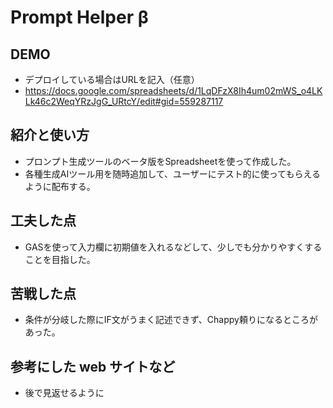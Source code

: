 # Prompt Helper β

## DEMO

  - デプロイしている場合はURLを記入（任意）
  - https://docs.google.com/spreadsheets/d/1LqDFzX8Ih4um02mWS_o4LKLk46c2WeqYRzJgG_URtcY/edit#gid=559287117

## 紹介と使い方

  - プロンプト生成ツールのベータ版をSpreadsheetを使って作成した。
  - 各種生成AIツール用を随時追加して、ユーザーにテスト的に使ってもらえるように配布する。


## 工夫した点

  - GASを使って入力欄に初期値を入れるなどして、少しでも分かりやすくすることを目指した。

## 苦戦した点

  - 条件が分岐した際にIF文がうまく記述できず、Chappy頼りになるところがあった。

## 参考にした web サイトなど

  - 後で見返せるように
